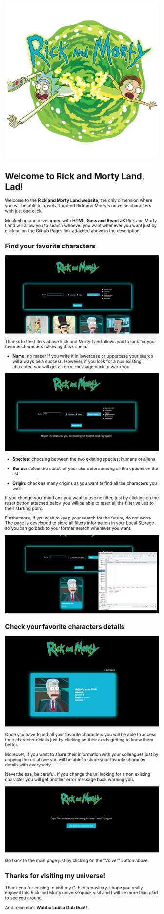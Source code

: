 ![Rick and Morty Land](./docs/static/media/rickAndMorty1.png)

# Welcome to Rick and Morty Land, Lad!

Welcome to the **Rick and Morty Land website**, the only dimension where you will be able to travel all around Rick and Morty's universe characters with just one click.

Mocked up and developped with **HTML, Sass and React JS** Rick and Morty Land will allow you to search whoever you want whenever you want just by clicking on the Github Pages link attached above in the description.

## Find your favorite characters

![Rick and Morty Land filters and Reset button](./docs/static/media/rickMorty1.jpg)

Thanks to the filters above Rick and Morty Land allows you to look for your favorite characters following this criteria:

- **Name**: no matter if you write it in lowercase or uppercase your search will always be a success. However, if you look for a non existing character, you will get an error message back to warn you.

![Rick and Morty Land filter error message](./docs/static/media/rickMorty2.jpg)

- **Species**: choosing between the two existing species: humans or aliens.

- **Status**: select the status of your characters among all the options on the list.

- **Origin**: check as many origins as you want to find all the characters you wish.

If you change your mind and you want to use no filter, just by clicking on the reset button attached below you will be able to reset all the filter values to their starting point.

Furthermore, if you wish to keep your search for the future, do not worry. The page is developed to store all filters information in your Local Storage so you can go back to your former search whenever you want.

![Rick and Morty Land Local Storage](./docs/static/media/rickMorty3.jpg)

## Check your favorite characters details

![Rick and Morty Land character detail](./docs/static/media/rickMorty4.jpg)

Once you have found all your favorite characters you will be able to access their character details just by clicking on their cards getting to know them better.

Moreover, if you want to share their information with your colleagues just by copying the url above you will be able to share your favorite character details with everybody.

Nevertheless, be careful. If you change the url looking for a non existing character you will get another error message back warning you.

![Rick and Morty Land not found character error message](./docs/static/media/rickMorty5.jpg)

Go back to the main page just by clicking on the "Volver" button above.

## Thanks for visiting my universe!

Thank you for coming to visit my Github repository. I hope you really enjoyed this Rick and Morty universe quick visit and I will be more than glad to see you around.

And remember **Wubba Lubba Dub Dub!!**
